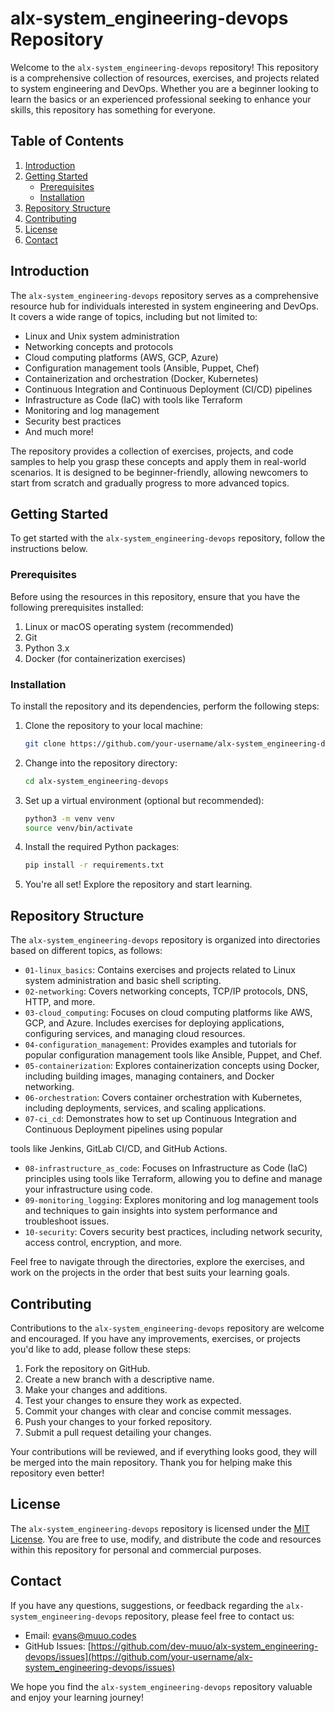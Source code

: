 # alx-system_engineering-devops Repository

Welcome to the `alx-system_engineering-devops` repository! This repository is a comprehensive collection of resources, exercises, and projects related to system engineering and DevOps. Whether you are a beginner looking to learn the basics or an experienced professional seeking to enhance your skills, this repository has something for everyone.

## Table of Contents

1. [Introduction](#introduction)
2. [Getting Started](#getting-started)
   - [Prerequisites](#prerequisites)
   - [Installation](#installation)
3. [Repository Structure](#repository-structure)
4. [Contributing](#contributing)
5. [License](#license)
6. [Contact](#contact)

## Introduction

The `alx-system_engineering-devops` repository serves as a comprehensive resource hub for individuals interested in system engineering and DevOps. It covers a wide range of topics, including but not limited to:

- Linux and Unix system administration
- Networking concepts and protocols
- Cloud computing platforms (AWS, GCP, Azure)
- Configuration management tools (Ansible, Puppet, Chef)
- Containerization and orchestration (Docker, Kubernetes)
- Continuous Integration and Continuous Deployment (CI/CD) pipelines
- Infrastructure as Code (IaC) with tools like Terraform
- Monitoring and log management
- Security best practices
- And much more!

The repository provides a collection of exercises, projects, and code samples to help you grasp these concepts and apply them in real-world scenarios. It is designed to be beginner-friendly, allowing newcomers to start from scratch and gradually progress to more advanced topics.

## Getting Started

To get started with the `alx-system_engineering-devops` repository, follow the instructions below.

### Prerequisites

Before using the resources in this repository, ensure that you have the following prerequisites installed:

1. Linux or macOS operating system (recommended)
2. Git
3. Python 3.x
4. Docker (for containerization exercises)

### Installation

To install the repository and its dependencies, perform the following steps:

1. Clone the repository to your local machine:

   ```bash
   git clone https://github.com/your-username/alx-system_engineering-devops.git
   ```

2. Change into the repository directory:

   ```bash
   cd alx-system_engineering-devops
   ```

3. Set up a virtual environment (optional but recommended):

   ```bash
   python3 -m venv venv
   source venv/bin/activate
   ```

4. Install the required Python packages:

   ```bash
   pip install -r requirements.txt
   ```

5. You're all set! Explore the repository and start learning.

## Repository Structure

The `alx-system_engineering-devops` repository is organized into directories based on different topics, as follows:

- `01-linux_basics`: Contains exercises and projects related to Linux system administration and basic shell scripting.
- `02-networking`: Covers networking concepts, TCP/IP protocols, DNS, HTTP, and more.
- `03-cloud_computing`: Focuses on cloud computing platforms like AWS, GCP, and Azure. Includes exercises for deploying applications, configuring services, and managing cloud resources.
- `04-configuration_management`: Provides examples and tutorials for popular configuration management tools like Ansible, Puppet, and Chef.
- `05-containerization`: Explores containerization concepts using Docker, including building images, managing containers, and Docker networking.
- `06-orchestration`: Covers container orchestration with Kubernetes, including deployments, services, and scaling applications.
- `07-ci_cd`: Demonstrates how to set up Continuous Integration and Continuous Deployment pipelines using popular

 tools like Jenkins, GitLab CI/CD, and GitHub Actions.
- `08-infrastructure_as_code`: Focuses on Infrastructure as Code (IaC) principles using tools like Terraform, allowing you to define and manage your infrastructure using code.
- `09-monitoring_logging`: Explores monitoring and log management tools and techniques to gain insights into system performance and troubleshoot issues.
- `10-security`: Covers security best practices, including network security, access control, encryption, and more.

Feel free to navigate through the directories, explore the exercises, and work on the projects in the order that best suits your learning goals.

## Contributing

Contributions to the `alx-system_engineering-devops` repository are welcome and encouraged. If you have any improvements, exercises, or projects you'd like to add, please follow these steps:

1. Fork the repository on GitHub.
2. Create a new branch with a descriptive name.
3. Make your changes and additions.
4. Test your changes to ensure they work as expected.
5. Commit your changes with clear and concise commit messages.
6. Push your changes to your forked repository.
7. Submit a pull request detailing your changes.

Your contributions will be reviewed, and if everything looks good, they will be merged into the main repository. Thank you for helping make this repository even better!

## License

The `alx-system_engineering-devops` repository is licensed under the [MIT License](LICENSE). You are free to use, modify, and distribute the code and resources within this repository for personal and commercial purposes.

## Contact

If you have any questions, suggestions, or feedback regarding the `alx-system_engineering-devops` repository, please feel free to contact us:

- Email: [evans@muuo.codes](mailto:evans@muuo.codes)
- GitHub Issues: [https://github.com/dev-muuo/alx-system_engineering-devops/issues](https://github.com/your-username/alx-system_engineering-devops/issues)

We hope you find the `alx-system_engineering-devops` repository valuable and enjoy your learning journey!
